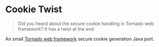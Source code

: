 # Cookie Twist

> Did you heard about the secure cookie handling in Tornado web framework?
> It has a twist at the end

An small [Tornado web framework](https://github.com/tornadoweb/tornado) secure cookie generation Java port.  